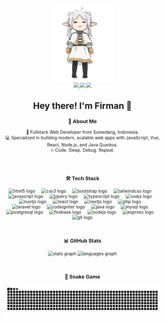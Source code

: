 <div align="center">
  <img src="https://raw.githubusercontent.com/Firman47/Firman47/main/media/image/Frieren.png" height="250" alt="Firman Banner" />
</div>

<div align="center">
  <a href="https://discord.com" target="_blank">
    <img src="https://img.shields.io/static/v1?message=Discord&logo=discord&label=&color=7289DA&logoColor=white&style=for-the-badge" height="28" />
  </a>
  <a href="https://www.instagram.com/firmansrf_47" target="_blank">
    <img src="https://img.shields.io/static/v1?message=Instagram&logo=instagram&label=&color=E4405F&logoColor=white&style=for-the-badge" height="28" />
  </a>
  <a href="mailto:firmanraza47@gmail.com" target="_blank">
    <img src="https://img.shields.io/static/v1?message=Gmail&logo=gmail&label=&color=D14836&logoColor=white&style=for-the-badge" height="28" />
  </a>
</div>

<h1 align="center">Hey there! I'm Firman 👋</h1>

<h3 align="center">💬 About Me</h3>

<p align="center">
  🚀 Fullstack Web Developer from Sumedang, Indonesia. <br />
  💻 Specialized in building modern, scalable web apps with JavaScript, Vue, React, Node.js, and Java Quarkus. <br />
  🔥 Code. Sleep. Debug. Repeat.
</p>

<br />

<h1 align="center"></h1>

<h3 align="center">🛠️ Tech Stack</h3>

<div align="center">
  <img src="https://cdn.jsdelivr.net/gh/devicons/devicon/icons/html5/html5-original.svg" height="40" alt="html5 logo" />
  <img width="12" />
  <img src="https://cdn.jsdelivr.net/gh/devicons/devicon/icons/css3/css3-original.svg" height="40" alt="css3 logo" />
  <img width="12" />
  <img src="https://cdn.jsdelivr.net/gh/devicons/devicon/icons/bootstrap/bootstrap-original.svg" height="40" alt="bootstrap logo" />
  <img width="12" />
  <img src="https://cdn.jsdelivr.net/gh/devicons/devicon/icons/tailwindcss/tailwindcss-original-wordmark.svg" height="40" alt="tailwindcss logo" />
  <img width="12" />
  <img src="https://cdn.jsdelivr.net/gh/devicons/devicon/icons/javascript/javascript-original.svg" height="40" alt="javascript logo" />
  <img width="12" />
  <img src="https://cdn.jsdelivr.net/gh/devicons/devicon/icons/jquery/jquery-original.svg" height="40" alt="jquery logo" />
  <img width="12" />
  <img src="https://cdn.jsdelivr.net/gh/devicons/devicon/icons/typescript/typescript-original.svg" height="40" alt="typescript logo" />
  <img width="12" />
  <img src="https://cdn.jsdelivr.net/gh/devicons/devicon/icons/vuejs/vuejs-original.svg" height="40" alt="vuejs logo" />
  <img width="12" />
  <img src="https://cdn.jsdelivr.net/gh/devicons/devicon/icons/nuxtjs/nuxtjs-original.svg" height="40" alt="nuxtjs logo" />
  <img width="12" />
  <img src="https://cdn.jsdelivr.net/gh/devicons/devicon/icons/react/react-original.svg" height="40" alt="react logo" />
  <img width="12" />
  <img src="https://cdn.jsdelivr.net/gh/devicons/devicon/icons/nextjs/nextjs-original.svg" height="40" alt="nextjs logo" />
  <img width="12" />
  <img src="https://cdn.jsdelivr.net/gh/devicons/devicon/icons/php/php-original.svg" height="40" alt="php logo" />
  <img width="12" />
  <img src="https://cdn.jsdelivr.net/gh/devicons/devicon/icons/laravel/laravel-original.svg" height="40" alt="laravel logo" />
  <img width="12" />
  <img src="https://cdn.jsdelivr.net/gh/devicons/devicon/icons/codeigniter/codeigniter-plain.svg" height="40" alt="codeigniter logo" />
  <img width="12" />
  <img src="https://cdn.jsdelivr.net/gh/devicons/devicon/icons/java/java-original.svg" height="40" alt="java logo" />
  <img width="12" />
  <img src="https://cdn.jsdelivr.net/gh/devicons/devicon/icons/mysql/mysql-original.svg" height="40" alt="mysql logo" />
  <img width="12" />
  <img src="https://cdn.jsdelivr.net/gh/devicons/devicon/icons/postgresql/postgresql-original.svg" height="40" alt="postgresql logo" />
  <img width="12" />
  <img src="https://cdn.jsdelivr.net/gh/devicons/devicon/icons/firebase/firebase-plain.svg" height="40" alt="firebase logo" />
  <img width="12" />
  <img src="https://cdn.jsdelivr.net/gh/devicons/devicon/icons/nodejs/nodejs-original.svg" height="40" alt="nodejs logo" />
  <img width="12" />
  <img src="https://cdn.jsdelivr.net/gh/devicons/devicon/icons/express/express-original.svg" height="40" alt="express logo" />
  <img width="12" />
  <img src="https://cdn.jsdelivr.net/gh/devicons/devicon/icons/git/git-original.svg" height="40" alt="git logo" />
</div>

<br />

<h1 align="center"></h1>

<h3 align="center">📊 GitHub Stats</h3>

<div align="center">
  <img src="https://github-readme-stats.vercel.app/api?username=Firman47&hide_title=false&hide_rank=false&show_icons=true&include_all_commits=true&count_private=true&disable_animations=false&theme=github_dark&locale=en&hide_border=false&order=1" height="150" alt="stats graph" />
  <img src="https://github-readme-stats.vercel.app/api/top-langs?username=Firman47&locale=en&hide_title=true&layout=compact&card_width=320&langs_count=10&theme=github_dark&hide_border=false&order=2" height="150" alt="languages graph" />
</div>

<br />


<h1 align="center"></h1>

<h3 align="center">🐍 Snake Game</h3>

<div align="center">
  <img src="https://raw.githubusercontent.com/Firman47/Firman47/output/snake.svg" alt="Snake animation" />
</div>
